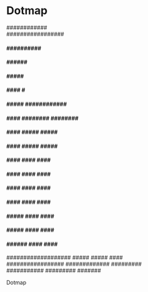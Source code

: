 Dotmap
======
                                                                                                                                                          
  ############                                                                                                                                
  #################                                                                                                                      
  ####            ##########                                                                            ####                            
  ####                        ######                                                                        ####                            
  ####                            #####                                                                      ####                            
  ####                                ####                                #                                  ####                            
  ####                                #####                    ############              ##############                
  ####                                  ####              ########  ########          ##############                
  ####                                  ####            #####                  #####                ####                            
  ####                                  ####          #####                      #####              ####                            
  ####                                  ####          ####                          ####              ####                            
  ####                                  ####          ####                          ####              ####                            
  ####                                  ####          ####                          ####              ####                            
  ####                                ####            ####                          ####              ####                            
  ####                              #####            ####                          ####              ####                            
  ####                            #####              ####                          ####              ####                            
  ####                      ######                    ####                      ####                ####                            
  ###################                          #####              #####                    ####                          
  #################                                  #############                        #########                
  ###########                                                  #########                                #######                
                                                                                                                                                          
                                                                                                                                                          
                                                                                                                                                          
                                                                                                                                                          
                                                                                                                                                          
                                                                                                                                                          
                                                                                                                                                          
                                                                                                                                                          
                                                                                                                                                          

Dotmap
